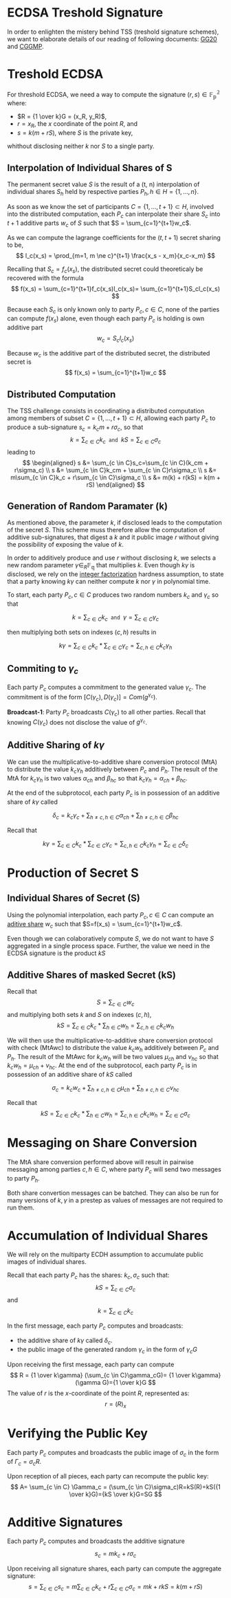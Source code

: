 # ECDSA Treshold Signature
In order to enlighten the mistery behind TSS (treshold signature schemes), we want to elaborate details of our reading of following documents: [GG20](https://eprint.iacr.org/2020/540) and [CGGMP](https://eprint.iacr.org/2021/060).

# Treshold ECDSA
For threshold ECDSA, we need a way to compute the signature $(r,s) \in \mathbb{F^2_p}$ where: 
- $R = {1 \over k}G = (x_R, y_R)$,
- $r=x_R$, the $x$ coordinate of the point $R$, and 
- $s=k(m+rS)$, where $S$ is the private key,

whithout disclosing neither $k$ nor $S$ to a single party. 

## Interpolation of Individual Shares of S
The permanent secret value $S$ is the result of a (t, n) interpolation of individual shares $S_h$ held by respective parties $P_h, h \in H = \{1, \dots, n\}$.

As soon as we know the set of participants $C=\{1, \dots, t+1\} \subset H$, involved into the distributed computation, each $P_c$ can interpolate their share $S_c$ into $t+1$ additive parts $w_c$ of $S$ such that $S = \sum_{c=1}^{t+1}w_c$.

 As we can compute the lagrange coefficients for the $(t, t+1)$ secret sharing to be,
$$
l_c(x_s) = \prod_{m=1, m \ne c}^{t+1} \frac{x_s - x_m}{x_c-x_m}
$$

Recalling that $S_c = f_c(x_s)$, the distributed secret could theoreticaly be recovered with the formula
$$
f(x_s) = \sum_{c=1}^{t+1}f_c(x_s)l_c(x_s)= \sum_{c=1}^{t+1}S_cl_c(x_s)
$$

Because each $S_c$ is only known only to party $P_c, c \in C$, none of the parties can compute $f(x_s)$ alone, even though each party $P_c$ is holding is own additive part
$$
w_c = S_cl_c(x_s)
$$

Because $w_c$ is the additive part of the distributed secret, the distributed secret is
$$
f(x_s) = \sum_{c=1}^{t+1}w_c
$$

## Distributed Computation
The TSS challenge consists in coordinating a distributed computation among members of subset $C = \{1, \dots, t+1\} \subset H$, allowing each party $P_c$ to produce a sub-signature $s_c= k_cm + r\sigma_c$, so that
$$
k = \sum_{c \in C}k_c \texttt{ and } kS= \sum_{c \in C}\sigma_c
$$
leading to 
$$
\begin{aligned}
s &= \sum_{c \in C}s_c=\sum_{c \in C}(k_cm + r\sigma_c)
\\
s &= \sum_{c \in C}k_cm + \sum_{c \in C}r\sigma_c
\\
s &= m\sum_{c \in C}k_c + r\sum_{c \in C}\sigma_c
\\
s &= m(k) + r(kS) = k(m + rS)
\end{aligned}
$$

## Generation of Random Paramater (k)
As mentioned above, the parameter $k$, if disclosed leads to the computation of the secret $S$. This scheme muss therefore allow the computation of additive sub-signatures, that digest a $k$ and it public image $r$ without giving the possibility of exposing the value of $k$.

In order to additively produce and use $r$ without disclosing $k$, we selects a new random parameter $\gamma \in_R \mathbb{F_q}$ that multiplies $k$. Even though $k\gamma$ is disclosed, we rely on the [integer factorization](./cha.md#integer-factorization-problem) hardness assumption, to state that a party knowing $k\gamma$ can neither compute $k$ nor $\gamma$ in polynomial time.

To start, each party $P_c, c \in C$ produces two random numbers $k_c$ and $\gamma_c$ so that

$$
k=\sum_{c \in C}k_c \texttt{ and } \gamma=\sum_{c \in C}\gamma_c
$$

then multiplying both sets on indexes $(c,h)$ results in

$$
k\gamma = \sum_{c \in C}k_c * \sum_{c \in C}\gamma_c = \sum_{c,h \in C}k_c\gamma_h
$$

## Commiting to $\gamma_c$
Each party $P_c$ computes a commitment to the generated value $\gamma_c$. The commitment is of the form $[C(\gamma_c), D(\gamma_c)]=Com(g^{\gamma_c})$.

__Broadcast-1__: Party $P_c$ broadcasts $C(\gamma_c)$ to all other parties. Recall that knowing $C(\gamma_c)$ does not disclose the value of $g^{\gamma_c}$.

## Additive Sharing of $k\gamma$
We can use the multiplicative-to-additive share conversion protocol (MtA) to distribute the value $k_c\gamma_h$ additively between $P_c$ and $P_h$. The result of the MtA for $k_c\gamma_h$ is two values $\alpha_{ch}$ and $\beta_{hc}$ so that $k_c\gamma_h = \alpha_{ch} + \beta_{hc}$. 

At the end of the subprotocol, each party $P_c$ is in possession of an additive share of $k\gamma$ called 

$$
\delta_c =k_c\gamma_c + \sum_{h \ne c, h \in C}\alpha_{ch} + \sum_{h \ne c, h \in C}\beta_{hc}
$$

Recall that 

$$
k\gamma = \sum_{c \in C}k_c * \sum_{c \in C}\gamma_c = \sum_{c,h \in C}k_c\gamma_h = \sum_{c \in C}\delta_c
$$

# Production of Secret S
## Individual Shares of Secret (S)
Using the polynomial interpolation, each party $P_c, c \in C$ can compute an [aditive share](./dkg.md#retrieving-the-secret) $w_c$ such that $S=f(x_s) = \sum_{c=1}^{t+1}w_c$.

Even though we can colaboratively compute $S$, we do not want to have $S$ aggregated in a single process space. Further, the value we need in the ECDSA signature is the product $kS$
## Additive Shares of masked Secret (kS)
Recall that 
 $$
 S=\sum_{c \in C}w_c
 $$
 and multiplying both sets $k$ and $S$ on indexes $(c,h)$,
 $$
 kS=\sum_{c \in C}k_c * \sum_{h \in C}w_h = \sum_{c,h \in C}k_cw_h
 $$

We will then use the multiplicative-to-additive share conversion protocol with check (MtAwc) to distribute the value $k_cw_h$ additively between $P_c$ and $P_h$. The result of the MtAwc for $k_cw_h$ will be two values $\mu_{ch}$ and $\nu_{hc}$ so that $k_cw_h = \mu_{ch} + \nu_{hc}$. At the end of the subprotocol, each party $P_c$ is in possession of an additive share of $kS$ called 

$$
\sigma_c =k_cw_c + \sum_{h \ne c, h \in C}\mu_{ch} + \sum_{h \ne c, h \in C}\nu_{hc}
$$

Recall that 
$$
kS = \sum_{c \in C}k_c  * \sum_{h \in C}w_h = \sum_{c,h \in C}k_cw_h = \sum_{c \in C}\sigma_c
$$

# Messaging on Share Conversion
The MtA share conversion performed above will result in pairwise messaging among parties $c,h \in C$, where party $P_c$ will send two messages to party $P_h$.

Both share convertion messages can be batched. They can also be run for many versions of $k, \gamma$ in a prestep as values of messages are not required to run them. 

# Accumulation of Individual Shares
We will rely on the multiparty ECDH assumption to accumulate public images of individual shares. 

Recall that each party $P_c$ has the shares: $k_c, \sigma_c$ such that:
$$kS=\sum_{c \in C}\sigma_c$$ 
and 
$$k=\sum_{c \in C}k_c$$ 

In the first message, each party $P_c$ computes and broadcasts:
- the additive share of $k\gamma$ called $\delta_c$. 
- the public image of the generated random $\gamma_c$ in the form of $\gamma_cG$

Upon receiving the first message, each party can compute
$$
R = {1 \over k\gamma} (\sum_{c \in C}\gamma_cG)= {1 \over k\gamma} (\gamma G)={1 \over k}G
$$
The value of $r$ is the $x$-coordinate of the point $R$, represented as: $$r=(R)_x$$

# Verifying the Public Key
Each party $P_c$ computes and broadcasts the public image of $\sigma_c$ in the form of $\Gamma_c=\sigma_cR$.

Upon reception of all pieces, each party can recompute the public key:
$$
A= \sum_{c \in C} \Gamma_c = (\sum_{c \in C}\sigma_c)R=kS(R)=kS({1 \over k}G)={kS \over k}G=SG
$$

# Additive Signatures
Each party $P_c$ computes and broadcasts the additive signature 
$$s_c=mk_c + r\sigma_c$$

Upon receiving all signature shares, each party can compute the aggregate signature:
$$s = \sum_{c \in C}s_c=m\sum_{c \in C}k_c + r\sum_{c \in C}\sigma_c=mk + rkS = k(m+rS)$$
